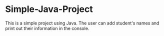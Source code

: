 # Simple-Java-Project
This is a simple project using Java.
The user can add student's names and print out their information in the console. 

